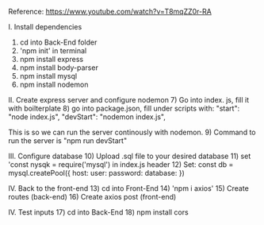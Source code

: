 Reference: https://www.youtube.com/watch?v=T8mqZZ0r-RA

I. Install dependencies
1) cd into Back-End folder
2) 'npm init' in terminal 
3) npm install express
4) npm install body-parser
5) npm install mysql
6) npm install nodemon

II. Create express server and configure nodemon
7) Go into index. js, fill it with boilterplate
8) go into package.json, fill under scripts with:
    "start": "node index.js",
    "devStart": "nodemon index.js",

This is so we can run the server continously with nodemon.
9) Command to run the server is "npm run devStart"

III. Configure database
10) Upload .sql file to your desired database
11) set 'const nysqk = require('mysql') in index.js header
12) Set:
const db = mysql.createPool({
    host:
    user:
    password:
    database:
})

IV. Back to the front-end
13) cd into Front-End
14) 'npm i axios'
15) Create routes (back-end)
16) Create axios post (front-end)

IV. Test inputs
17) cd into Back-End
18) npm install cors